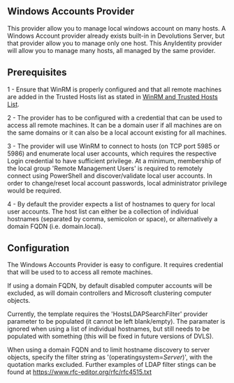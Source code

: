 ## Windows Accounts Provider

This provider allow you to manage local windows account on many hosts. A Windows Account provider already exists built-in in Devolutions Server, but that provider allow you to manage only one host. This AnyIdentity provider will allow you to manage many hosts, all managed by the same provider.

## Prerequisites

1 - Ensure that WinRM is properly configured and that all remote machines are added in the Trusted Hosts list as stated in [WinRM and Trusted Hosts List](https://docs.devolutions.net/kb/devolutions-server/how-to-articles/winrm-trustedhostslist/).  

2 - The provider has to be configured with a credential that can be used to access all remote machines. It can be a domain user if all machines are on the same domains or it can also be a local account existing for all machines. 

3 - The provider will use WinRM to connect to hosts (on TCP port 5985 or 5986) and enumerate local user accounts, which requires the respective Login credential to have sufficient privilege.  At a minimum, membership of the local group 'Remote Management Users' is required to remotely connect using PowerShell and discover/validate local user accounts.  In order to change/reset local account passwords, local administrator privilege would be required.

4 - By default the provider expects a list of hostnames to query for local user accounts.  The host list can either be a collection of individual hostnames (separated by comma, semicolon or space), or alternatively a domain FQDN (i.e. domain.local).  

## Configuration

The Windows Accounts Provider is easy to configure. It requires credential that will be used to to access all remote machines. 

If using a domain FQDN, by default disabled computer accounts will be excluded, as will domain controllers and Microsoft clustering computer objects.  

Currently, the template requires the 'HostsLDAPSearchFilter' provider parameter to be populated (it cannot be left blank/empty).  The paramater is ignored when using a list of individual hostnames, but still needs to be populated with something (this will be fixed in future versions of DVLS).  

When using a domain FQDN and to limit hostname discovery to server objects, specify the filter string as '(operatingsystem=*Server*)', with the quotation marks excluded.  Further examples of LDAP filter stings can be found at https://www.rfc-editor.org/rfc/rfc4515.txt 
